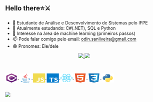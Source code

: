 ## Hello there⭐⚔


- 🔭 Estudante de Análise e Desenvolvimento de Sistemas pelo IFPE
- 🌱 Atualmente estudando: C#(.NET), SQL e Python
- 💬 Interesse na área de machine learning (primeiros passos)
- 📫 Pode falar comigo pelo email: odin.sanliveira@gmail.com
- 😄 Pronomes: Ele/dele

<div align="center">
  <a href="https://github.com/odinSanliveira">
  <img height="180em" src="https://github-readme-stats.vercel.app/api?username=odinSanliveira&theme=nightowl"/>
  <img height="180em" src="https://github-readme-stats.vercel.app/api/top-langs/?username=anuraghazra&theme=nightowl"/>
</div>

##
<div style="display: inline_block"><br>
  <img align="center" alt="Odin-Csharp" height="30" width="40" src="https://raw.githubusercontent.com/devicons/devicon/master/icons/csharp/csharp-original.svg">
  <img align="center" alt="Odin-Python" height="30" width="40" src="https://raw.githubusercontent.com/devicons/devicon/master/icons/java/java-original.svg">
  <img align="center" alt="Odin-Js" height="30" width="40" src="https://raw.githubusercontent.com/devicons/devicon/master/icons/javascript/javascript-plain.svg">
  <img align="center" alt="Odin-Ts" height="30" width="40" src="https://raw.githubusercontent.com/devicons/devicon/master/icons/typescript/typescript-plain.svg">
  <img align="center" alt="Odin-React" height="30" width="40" src="https://raw.githubusercontent.com/devicons/devicon/master/icons/react/react-original.svg">
  <img align="center" alt="Odin-HTML" height="30" width="40" src="https://raw.githubusercontent.com/devicons/devicon/master/icons/html5/html5-original.svg">
  <img align="center" alt="Odin-CSS" height="30" width="40" src="https://raw.githubusercontent.com/devicons/devicon/master/icons/css3/css3-original.svg">
  <img align="center" alt="Odin-Python" height="30" width="40" src="https://raw.githubusercontent.com/devicons/devicon/master/icons/python/python-original.svg"> 
</div>

##
<div>
  <a href="mailto:odin.sanliveira@gmail.com">
    <img src="https://img.shields.io/badge/Gmail-D14836?style=for-the-badge&logo=gmail&logoColor=white" target="_blank">
  </a>
  
 <!-- ![Snake animation](https://github.com/odinSanliveira/odinSanliveira/blob/output/github-contribution-grid-snake.svg)-->
</div>
